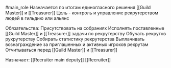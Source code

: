 #main_role
Назначается по итогам единогласного решения [[Guild Master]] и [[Treasurer]]
Цель - контроль и управление рекрутерством людей в гильдию или альянс 

Обязательства:
Присутствовать на собраниях
Исполнять поставленные [[Guild Master]] и [[Treasurer]] задачи по рекрутерству
Обучать рекрутов рукрутерству
Собирать статистику рекрутерства
Выплачивать вознаграждение за приглашенных и активных игроков рекрутам
Отчитываться перед [[Guild Master]] и [[Treasurer]]

Назначает:
[[Recruiter main deputy]]
[[Recruiter]]